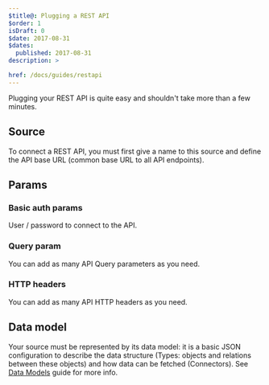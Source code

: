 ```yaml
---
$title@: Plugging a REST API
$order: 1
isDraft: 0
$date: 2017-08-31
$dates:
  published: 2017-08-31
description: >

href: /docs/guides/restapi
---
```

Plugging your REST API is quite easy and shouldn't take more than a few minutes.

## Source

To connect a REST API, you must first give a name to this source and define the API base URL (common base URL to all API endpoints).

## Params

### Basic auth params

User / password to connect to the API.

### Query param

You can add as many API Query parameters as you need.

### HTTP headers

You can add as many API HTTP headers as you need.

## Data model

Your source must be represented by its data model: it is a basic JSON configuration to describe the data structure (Types: objects and relations between these objects) and how data can be fetched (Connectors). See [Data Models](/docs/guides/datamodels) guide for more info.
